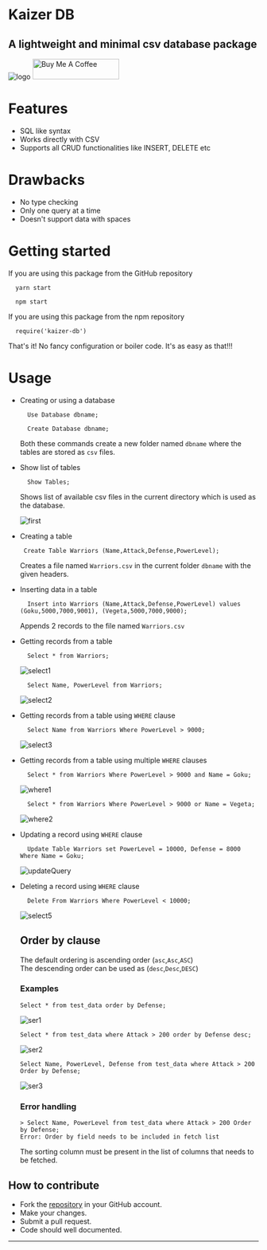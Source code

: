 # Kaizer DB
## A lightweight and minimal csv database package
![logo](https://github.com/DarkMortal/Kaizer-DB/assets/67017303/cc9882fe-6980-4fcd-b211-bcdb5ea8d034)
<a href="https://www.buymeacoffee.com/darkmortal" target="_blank"><img src="https://www.buymeacoffee.com/assets/img/custom_images/orange_img.png" alt="Buy Me A Coffee" style="height: 41px !important;width: 174px !important;"></a>
# Features
- SQL like syntax
- Works directly with CSV
- Supports all CRUD functionalities like INSERT, DELETE etc
# Drawbacks
- No type checking
- Only one query at a time
- Doesn't support data with spaces
# Getting started
  If you are using this package from the GitHub repository
  ```
    yarn start
  ```
  ```
    npm start
  ```
  If you are using this package from the npm repository
  ```
    require('kaizer-db')
  ```
  That's it! No fancy configuration or boiler code. It's as easy as that!!!
# Usage  
- Creating or using a database
  ```
    Use Database dbname;
  ```
  ```
    Create Database dbname;
  ```
  Both these commands create a new folder named ```dbname``` where the tables are stored as ```csv``` files.
- Show list of tables
  ```
    Show Tables;
  ```
  Shows list of available csv files in the current directory which is used as the database.
  
  ![first](https://github.com/DarkMortal/Kaizer-DB/assets/67017303/2006a7e7-0520-462c-8eac-67426b74605d)
- Creating a table
  ```
   Create Table Warriors (Name,Attack,Defense,PowerLevel);
  ```
  Creates a file named ```Warriors.csv``` in the current folder ```dbname``` with the given headers.
- Inserting data in a table
  ```
    Insert into Warriors (Name,Attack,Defense,PowerLevel) values (Goku,5000,7000,9001), (Vegeta,5000,7000,9000);
  ```
  Appends 2 records to the file named ```Warriors.csv```
- Getting records from a table
  ```
    Select * from Warriors;
  ```
  ![select1](https://github.com/DarkMortal/Kaizer-DB/assets/67017303/b3d27689-1abb-48b9-8f0a-ccd0cf3bb07c)
  ```
    Select Name, PowerLevel from Warriors;
  ```
  ![select2](https://github.com/DarkMortal/Kaizer-DB/assets/67017303/6b1c4dc2-2fb0-4255-86ae-333c859ab894)
- Getting records from a table using ```WHERE``` clause
  ```
    Select Name from Warriors Where PowerLevel > 9000;
  ```
  ![select3](https://github.com/DarkMortal/Kaizer-DB/assets/67017303/5c2061c0-22c5-4a62-945f-cd8005db062d)
- Getting records from a table using multiple ```WHERE``` clauses
  ```
    Select * from Warriors Where PowerLevel > 9000 and Name = Goku;
  ```
  ![where1](https://github.com/DarkMortal/Kaizer-DB/assets/67017303/c1f4c9cb-c021-444a-b442-e26bc4cc4f80)
  ```
    Select * from Warriors Where PowerLevel > 9000 or Name = Vegeta;
  ```
  ![where2](https://github.com/DarkMortal/Kaizer-DB/assets/67017303/ab74704e-74da-4f98-a556-20ad0eed7599)
- Updating a record using ```WHERE``` clause
  ```
    Update Table Warriors set PowerLevel = 10000, Defense = 8000 Where Name = Goku;
  ```
  ![updateQuery](https://github.com/DarkMortal/Kaizer-DB/assets/67017303/8d162f1d-4e86-47ad-82ea-a688d4fa5bd5)
- Deleting a record using ```WHERE``` clause

  ```
    Delete From Warriors Where PowerLevel < 10000;
  ```
  ![select5](https://github.com/DarkMortal/Kaizer-DB/assets/67017303/8929402f-e40d-4658-b849-ec95afffd4f0)
  ## Order by clause
  The default ordering is ascending order (`asc`,`Asc`,`ASC`)<br/>The descending order can be used as (`desc`,`Desc`,`DESC`)
  ### Examples
  ```
  Select * from test_data order by Defense;
  ```
  ![ser1](https://github.com/DarkMortal/Kaizer-DB/assets/67017303/d05a923f-52ba-4334-a5fb-04330fe89d4a)
  ```
  Select * from test_data where Attack > 200 order by Defense desc;
  ```
  ![ser2](https://github.com/DarkMortal/Kaizer-DB/assets/67017303/f356ba4b-4e94-4c93-a071-0cf6c446875a)
  ```
  Select Name, PowerLevel, Defense from test_data where Attack > 200 Order by Defense;
  ```
  ![ser3](https://github.com/DarkMortal/Kaizer-DB/assets/67017303/ebdf3c20-0e46-49b4-928a-83144f6f7f3f)
  ### Error handling
  ```
  > Select Name, PowerLevel from test_data where Attack > 200 Order by Defense;
  Error: Order by field needs to be included in fetch list
  ```
  The sorting column must be present in the list of columns that needs to be fetched.
## How to contribute
- Fork the [repository](https://github.com/DarkMortal/Kaizer-DB/) in your GitHub account.
- Make your changes.
- Submit a pull request.
- Code should well documented.
***

